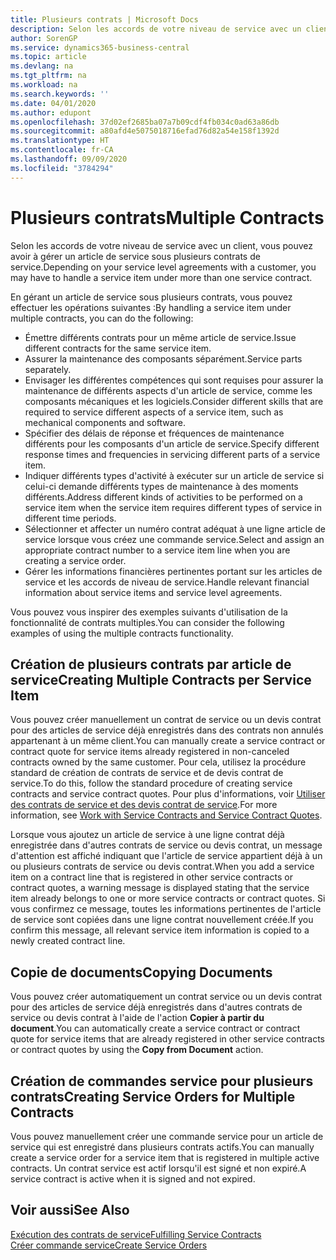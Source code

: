 ```yaml
---
title: Plusieurs contrats | Microsoft Docs
description: Selon les accords de votre niveau de service avec un client, vous pouvez avoir à gérer un article de service sous plusieurs contrats de service.
author: SorenGP
ms.service: dynamics365-business-central
ms.topic: article
ms.devlang: na
ms.tgt_pltfrm: na
ms.workload: na
ms.search.keywords: ''
ms.date: 04/01/2020
ms.author: edupont
ms.openlocfilehash: 37d02ef2685ba07a7b09cdf4fb034c0ad63a86db
ms.sourcegitcommit: a80afd4e5075018716efad76d82a54e158f1392d
ms.translationtype: HT
ms.contentlocale: fr-CA
ms.lasthandoff: 09/09/2020
ms.locfileid: "3784294"
---
```

# <a name="multiple-contracts"></a><span data-ttu-id="ca1ab-103">Plusieurs contrats</span><span class="sxs-lookup"><span data-stu-id="ca1ab-103">Multiple Contracts</span></span>
<span data-ttu-id="ca1ab-104">Selon les accords de votre niveau de service avec un client, vous pouvez avoir à gérer un article de service sous plusieurs contrats de service.</span><span class="sxs-lookup"><span data-stu-id="ca1ab-104">Depending on your service level agreements with a customer, you may have to handle a service item under more than one service contract.</span></span>  
  
<span data-ttu-id="ca1ab-105">En gérant un article de service sous plusieurs contrats, vous pouvez effectuer les opérations suivantes :</span><span class="sxs-lookup"><span data-stu-id="ca1ab-105">By handling a service item under multiple contracts, you can do the following:</span></span>  
  
* <span data-ttu-id="ca1ab-106">Émettre différents contrats pour un même article de service.</span><span class="sxs-lookup"><span data-stu-id="ca1ab-106">Issue different contracts for the same service item.</span></span>  
* <span data-ttu-id="ca1ab-107">Assurer la maintenance des composants séparément.</span><span class="sxs-lookup"><span data-stu-id="ca1ab-107">Service parts separately.</span></span>  
* <span data-ttu-id="ca1ab-108">Envisager les différentes compétences qui sont requises pour assurer la maintenance de différents aspects d'un article de service, comme les composants mécaniques et les logiciels.</span><span class="sxs-lookup"><span data-stu-id="ca1ab-108">Consider different skills that are required to service different aspects of a service item, such as mechanical components and software.</span></span>  
* <span data-ttu-id="ca1ab-109">Spécifier des délais de réponse et fréquences de maintenance différents pour les composants d'un article de service.</span><span class="sxs-lookup"><span data-stu-id="ca1ab-109">Specify different response times and frequencies in servicing different parts of a service item.</span></span>  
* <span data-ttu-id="ca1ab-110">Indiquer différents types d'activité à exécuter sur un article de service si celui-ci demande différents types de maintenance à des moments différents.</span><span class="sxs-lookup"><span data-stu-id="ca1ab-110">Address different kinds of activities to be performed on a service item when the service item requires different types of service in different time periods.</span></span>  
* <span data-ttu-id="ca1ab-111">Sélectionner et affecter un numéro contrat adéquat à une ligne article de service lorsque vous créez une commande service.</span><span class="sxs-lookup"><span data-stu-id="ca1ab-111">Select and assign an appropriate contract number to a service item line when you are creating a service order.</span></span>  
* <span data-ttu-id="ca1ab-112">Gérer les informations financières pertinentes portant sur les articles de service et les accords de niveau de service.</span><span class="sxs-lookup"><span data-stu-id="ca1ab-112">Handle relevant financial information about service items and service level agreements.</span></span>  
  
<span data-ttu-id="ca1ab-113">Vous pouvez vous inspirer des exemples suivants d'utilisation de la fonctionnalité de contrats multiples.</span><span class="sxs-lookup"><span data-stu-id="ca1ab-113">You can consider the following examples of using the multiple contracts functionality.</span></span>  
  
## <a name="creating-multiple-contracts-per-service-item"></a><span data-ttu-id="ca1ab-114">Création de plusieurs contrats par article de service</span><span class="sxs-lookup"><span data-stu-id="ca1ab-114">Creating Multiple Contracts per Service Item</span></span>  
<span data-ttu-id="ca1ab-115">Vous pouvez créer manuellement un contrat de service ou un devis contrat pour des articles de service déjà enregistrés dans des contrats non annulés appartenant à un même client.</span><span class="sxs-lookup"><span data-stu-id="ca1ab-115">You can manually create a service contract or contract quote for service items already registered in non-canceled contracts owned by the same customer.</span></span> <span data-ttu-id="ca1ab-116">Pour cela, utilisez la procédure standard de création de contrats de service et de devis contrat de service.</span><span class="sxs-lookup"><span data-stu-id="ca1ab-116">To do this, follow the standard procedure of creating service contracts and service contract quotes.</span></span> <span data-ttu-id="ca1ab-117">Pour plus d'informations, voir [Utiliser des contrats de service et des devis contrat de service](service-how-to-create-service-contracts-and-service-contract-quotes.md).</span><span class="sxs-lookup"><span data-stu-id="ca1ab-117">For more information, see [Work with Service Contracts and Service Contract Quotes](service-how-to-create-service-contracts-and-service-contract-quotes.md).</span></span>  
  
<span data-ttu-id="ca1ab-118">Lorsque vous ajoutez un article de service à une ligne contrat déjà enregistrée dans d'autres contrats de service ou devis contrat, un message d'attention est affiché indiquant que l'article de service appartient déjà à un ou plusieurs contrats de service ou devis contrat.</span><span class="sxs-lookup"><span data-stu-id="ca1ab-118">When you add a service item on a contract line that is registered in other service contracts or contract quotes, a warning message is displayed stating that the service item already belongs to one or more service contracts or contract quotes.</span></span> <span data-ttu-id="ca1ab-119">Si vous confirmez ce message, toutes les informations pertinentes de l'article de service sont copiées dans une ligne contrat nouvellement créée.</span><span class="sxs-lookup"><span data-stu-id="ca1ab-119">If you confirm this message, all relevant service item information is copied to a newly created contract line.</span></span>  
  
## <a name="copying-documents"></a><span data-ttu-id="ca1ab-120">Copie de documents</span><span class="sxs-lookup"><span data-stu-id="ca1ab-120">Copying Documents</span></span>  
<span data-ttu-id="ca1ab-121">Vous pouvez créer automatiquement un contrat service ou un devis contrat pour des articles de service déjà enregistrés dans d'autres contrats de service ou devis contrat à l'aide de l'action **Copier à partir du document**.</span><span class="sxs-lookup"><span data-stu-id="ca1ab-121">You can automatically create a service contract or contract quote for service items that are already registered in other service contracts or contract quotes by using the **Copy from Document** action.</span></span>  
  
## <a name="creating-service-orders-for-multiple-contracts"></a><span data-ttu-id="ca1ab-122">Création de commandes service pour plusieurs contrats</span><span class="sxs-lookup"><span data-stu-id="ca1ab-122">Creating Service Orders for Multiple Contracts</span></span>  
<span data-ttu-id="ca1ab-123">Vous pouvez manuellement créer une commande service pour un article de service qui est enregistré dans plusieurs contrats actifs.</span><span class="sxs-lookup"><span data-stu-id="ca1ab-123">You can manually create a service order for a service item that is registered in multiple active contracts.</span></span> <span data-ttu-id="ca1ab-124">Un contrat service est actif lorsqu'il est signé et non expiré.</span><span class="sxs-lookup"><span data-stu-id="ca1ab-124">A service contract is active when it is signed and not expired.</span></span>  
  
## <a name="see-also"></a><span data-ttu-id="ca1ab-125">Voir aussi</span><span class="sxs-lookup"><span data-stu-id="ca1ab-125">See Also</span></span>  
[<span data-ttu-id="ca1ab-126">Exécution des contrats de service</span><span class="sxs-lookup"><span data-stu-id="ca1ab-126">Fulfilling Service Contracts</span></span>](service-fulfill-service-contracts.md)  
[<span data-ttu-id="ca1ab-127">Créer commande service</span><span class="sxs-lookup"><span data-stu-id="ca1ab-127">Create Service Orders</span></span>](service-how-to-create-service-orders.md)  
